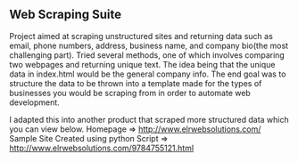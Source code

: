 Web Scraping Suite
------------------------
Project aimed at scraping unstructured sites and returning data such as email, phone numbers, address, business name, and company bio(the most challenging part). Tried several methods, one of which involves comparing two webpages and returning unique text. The idea being that the unique data in index.html would be the general company info. The end goal was to structure the data to be thrown into a template made for the types of businesses you would be scraping from in order to automate web development. 

I adapted this into another product that scraped more structured data which you can view below. 
Homepage => http://www.elrwebsolutions.com/
Sample Site Created using python Script => http://www.elrwebsolutions.com/9784755121.html


